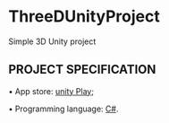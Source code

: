 # ThreeDUnityProject
Simple 3D Unity project

## PROJECT SPECIFICATION

• App store: [unity Play](https://play.unity.com/mg/other/super-capsule);

• Programming language: [C#](https://docs.microsoft.com/en-us/dotnet/csharp/tour-of-csharp/).
